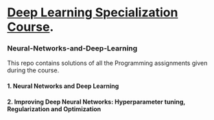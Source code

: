 # [Deep Learning Specialization Course](https://www.deeplearning.ai/).
### Neural-Networks-and-Deep-Learning
This repo contains solutions of all the Programming assignments given during the course.
#### 1. Neural Networks and Deep Learning
#### 2. Improving Deep Neural Networks: Hyperparameter tuning, Regularization and Optimization
